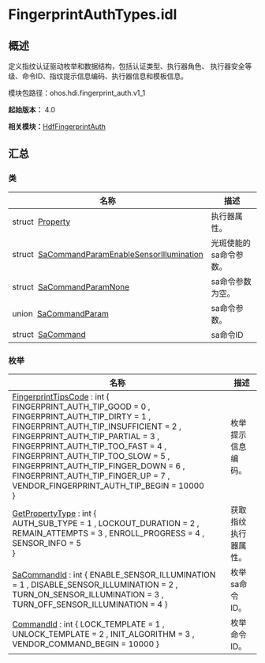# FingerprintAuthTypes.idl


## 概述

定义指纹认证驱动枚举和数据结构，包括认证类型、执行器角色、 执行器安全等级、命令ID、指纹提示信息编码、执行器信息和模板信息。

模块包路径：ohos.hdi.fingerprint_auth.v1_1

**起始版本：** 4.0

**相关模块：**[HdfFingerprintAuth](_hdf_fingerprint_auth_v11.md)


## 汇总


### 类

| 名称 | 描述 | 
| -------- | -------- |
| struct&nbsp;&nbsp;[Property](_property_fingerauth_v11.md) | 执行器属性。 | 
| struct&nbsp;&nbsp;[SaCommandParamEnableSensorIllumination](_sa_command_param_enable_sensor_illumination_fingerauth_v11.md) | 光斑使能的sa命令参数。 | 
| struct&nbsp;&nbsp;[SaCommandParamNone](_sa_command_param_none_fingerauth_v11.md) | sa命令参数为空。 | 
| union&nbsp;&nbsp;[SaCommandParam](union_sa_command_param_fingerauth_v11.md) | sa命令参数。 | 
| struct&nbsp;&nbsp;[SaCommand](_sa_command_fingerauth_v11.md) | sa命令ID | 


### 枚举

| 名称 | 描述 | 
| -------- | -------- |
| [FingerprintTipsCode](_hdf_fingerprint_auth_v11.md#fingerprinttipscode) : int {<br/>FINGERPRINT_AUTH_TIP_GOOD = 0 , FINGERPRINT_AUTH_TIP_DIRTY = 1 , FINGERPRINT_AUTH_TIP_INSUFFICIENT = 2 , FINGERPRINT_AUTH_TIP_PARTIAL = 3 ,<br/>FINGERPRINT_AUTH_TIP_TOO_FAST = 4 , FINGERPRINT_AUTH_TIP_TOO_SLOW = 5 ,<br/>FINGERPRINT_AUTH_TIP_FINGER_DOWN = 6 , FINGERPRINT_AUTH_TIP_FINGER_UP = 7 , VENDOR_FINGERPRINT_AUTH_TIP_BEGIN = 10000<br/>} | 枚举提示信息编码。 | 
| [GetPropertyType](_hdf_fingerprint_auth_v11.md#getpropertytype) : int {<br/>AUTH_SUB_TYPE = 1 , LOCKOUT_DURATION = 2 , REMAIN_ATTEMPTS = 3 , ENROLL_PROGRESS = 4 , SENSOR_INFO = 5<br/>} | 获取指纹执行器属性。 | 
| [SaCommandId](_hdf_fingerprint_auth_v11.md#sacommandid) : int { ENABLE_SENSOR_ILLUMINATION = 1 , DISABLE_SENSOR_ILLUMINATION = 2 , TURN_ON_SENSOR_ILLUMINATION = 3 , TURN_OFF_SENSOR_ILLUMINATION = 4 } | 枚举sa命令ID。 | 
| [CommandId](_hdf_fingerprint_auth_v11.md#commandid) : int { LOCK_TEMPLATE = 1 , UNLOCK_TEMPLATE = 2 , INIT_ALGORITHM = 3 , VENDOR_COMMAND_BEGIN = 10000 } | 枚举命令ID。 | 
